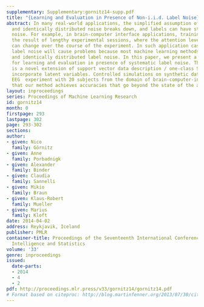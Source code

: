 ```yaml
---
supplementary: Supplementary:gornitz14-supp.pdf
title: "{Learning and Evaluation in Presence of Non-i.i.d. Label Noise}"
abstract: In many real-world applications, the simplified assumption of independent
  and identically distributed noise breaks down, and labels can have structured, systematic
  noise. For example, in brain-computer interface applications, training data is often
  the result of lengthy experimental sessions, where the attention levels of participants
  can change over the course of the experiment. In such application cases, structured
  label noise will cause problems because most machine learning methods assume independent
  and identically distributed label noise. In this paper, we present a novel methodology
  for learning and evaluation in presence of systematic label noise. The core of which
  is a novel extension of support vector data description / one-class SVM that can
  incorporate latent variables. Controlled simulations on synthetic data and a real-world
  EEG  experiment with 20 subjects from the domain of brain-computer-interfacing show
  that our method achieves accuracies that go beyond the state of the art.
layout: inproceedings
series: Proceedings of Machine Learning Research
id: gornitz14
month: 0
firstpage: 293
lastpage: 302
page: 293-302
sections: 
author:
- given: Nico
  family: Görnitz
- given: Anne
  family: Porbadnigk
- given: Alexander
  family: Binder
- given: Claudia
  family: Sannelli
- given: Mikio
  family: Braun
- given: Klaus-Robert
  family: Mueller
- given: Marius
  family: Kloft
date: 2014-04-02
address: Reykjavik, Iceland
publisher: PMLR
container-title: Proceedings of the Seventeenth International Conference on Artificial
  Intelligence and Statistics
volume: '33'
genre: inproceedings
issued:
  date-parts:
  - 2014
  - 4
  - 2
pdf: http://proceedings.mlr.press/v33/gornitz14/gornitz14.pdf
# Format based on citeproc: http://blog.martinfenner.org/2013/07/30/citeproc-yaml-for-bibliographies/
---
```

